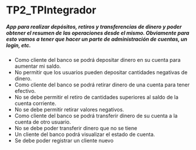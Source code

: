 # TP2_TPIntegrador

##### App para realizar depósitos, retiros y transferencias de dinero y poder obtener el resumen de las operaciones desde el mismo. Obviamente para esto vamos a tener que hacer un parte de administración de cuentas, un login, etc.

- Como cliente del banco se podrá depositar dinero en su cuenta para aumentar mi saldo.
- No permitir que los usuarios pueden depositar cantidades negativas de dinero.
- Como cliente del banco se podrá retirar dinero de una cuenta para tener efectivo.
- No se debe permitir el retiro de cantidades superiores al saldo de la cuenta corriente.
- No se debe permitir retirar  valores negativos.
- Como cliente del banco se podrá transferir dinero de su cuenta a la cuenta de otro usuario.
- No se debe poder transferir dinero que no se tiene
- Un cliente del banco podrá visualizar el estado de cuenta.
- Se debe poder registrar un cliente nuevo

